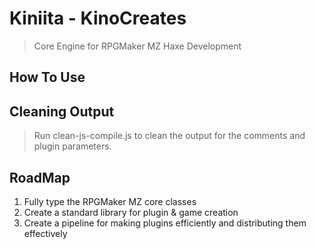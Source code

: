 # Kiniita - KinoCreates
> Core Engine for RPGMaker MZ Haxe Development


## How To Use


## Cleaning Output
> Run clean-js-compile.js to clean the output for the comments and plugin parameters.


## RoadMap

1. Fully type the RPGMaker MZ core classes
2. Create a standard library for plugin & game creation
3. Create a pipeline for making plugins efficiently and distributing them effectively